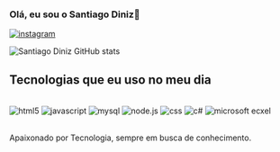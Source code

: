 
### Olá, eu sou o Santiago  Diniz🖖

[![instagram](https://img.shields.io/badge/Instagram-E4405F?style=for-the-badge&logo=instagram&logoColor=white )](https://www.instagram.com/s4nt_dev/)

![Santiago Diniz GitHub stats](https://github-readme-stats.vercel.app/api?username=Santiago-Diniz&show_icons=true&theme=dracula)

## Tecnologias que eu uso no meu dia

<div style="display: inline_block"><br/>

 <img aling= "center" alt="html5" src="https://img.shields.io/badge/HTML5-E34F26?style=for-the-badge&logo=html5&logoColor=white" />
<img aling= "center" alt="javascript" src="https://img.shields.io/badge/JavaScript-323330?style=for-the-badge&logo=javascript&logoColor=F7DF1E" />
<img aling= "center" alt="mysql" src="https://img.shields.io/badge/MySQL-00000F?style=for-the-badge&logo=mysql&logoColor=white" />
<img aling= "center" alt="node.js" src="https://img.shields.io/badge/Node.js-43853D?style=for-the-badge&logo=node.js&logoColor=white" />
<img aling= "center" alt="css" src="https://img.shields.io/badge/CSS3-1572B6?style=for-the-badge&logo=css3&logoColor=white" />
<img aling= "center" alt="c#" src="https://img.shields.io/badge/C%23-239120?style=for-the-badge&logo=c-sharp&logoColor=white" />
<img aling= "center" alt="microsoft ecxel" src="https://img.shields.io/badge/Microsoft_Excel-217346?style=for-the-badge&logo=microsoft-excel&logoColor=white" />
</div><br/>

Apaixonado por Tecnologia, sempre em busca de conhecimento.
